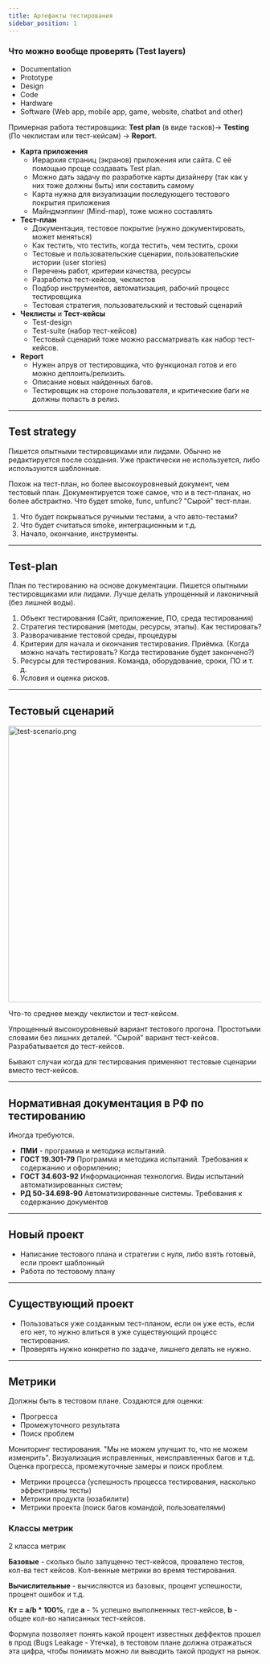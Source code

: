 ```yaml
---
title: Артефакты тестирования
sidebar_position: 1
---
```



### Что можно вообще проверять (Test layers)

- Documentation
- Prototype
- Design
- Code
- Hardware
- Software (Web app, mobile app, game, website, chatbot and other)

Примерная работа тестировщика: **Test plan** (в виде тасков)-> **Testing** (По чеклистам или тест-кейсам) -> **Report**.

- **Карта приложения**
  - Иерархия страниц (экранов) приложения или сайта. С её помощью проще создавать Test plan.
  - Можно дать задачу по разработке карты дизайнеру (так как у них тоже должны быть) или составить самому
  - Карта нужна для визуализации последующего тестового покрытия приложения
  - Mайндмэппинг (Mind-map), тоже можно составлять
- **Тест-план**
  - Документация, тестовое покрытие (нужно документировать, может меняться)
  - Как тестить, что тестить, когда тестить, чем тестить, сроки
  - Тестовые и пользовательские сценарии, пользовательские истории (user stories)
  - Перечень работ, критерии качества, ресурсы
  - Разработка тест-кейсов, чеклистов
  - Подбор инструментов, автоматизация, рабочий процесс тестировщика
  - Тестовая стратегия, пользовательский и тестовый сценарий
- **Чеклисты** и **Тест-кейсы** 
  - Test-design
  - Test-suite (набор тест-кейсов)
  - Тестовый сценарий тоже можно рассматривать как набор тест-кейсов.
- **Report**
  - Нужен апрув от тестировщика, что функционал готов и его можно деплоить/релизить.
  - Описание новых найденных багов.
  - Тестировщик на стороне пользователя, и критические баги не должны попасть в релиз.

***

## Test strategy

Пишется опытными тестировщиками или лидами. Обычно не редактируется после создания. Уже практически не используется, либо используются шаблонные.

Похож на тест-план, но более высокоуровневый документ, чем тестовый план. Документируется тоже самое, что и в тест-планах, но более абстрактно. Что будет smoke, func, unfunc? "Сырой" тест-план.

1. Что будет покрываться ручными тестами, а что авто-тестами?
2. Что будет считаться smoke, интеграционным и т.д.
3. Начало, окончание, инструменты.

***

## Test-plan

План по тестированию на основе документации. Пишется опытными тестировщиками или лидами. Лучше делать упрощенный и лаконичный (без лишней воды).

1. Объект тестирования (Сайт, приложение, ПО, среда тестирования)
2. Стратегия тестирования (методы, ресурсы, этапы). Как тестировать?
3. Разворачивание тестовой среды, процедуры
4. Критерии для начала и окончания тестирования. Приёмка. (Когда можно начать тестировать? Когда тестирование будет закончено?)
5. Ресурсы для тестирования. Команда, оборудование, сроки, ПО и т. д.
6. Условия и оценка рисков.

***

## Тестовый сценарий

<img src="../../../img/qa/test-scenario.png" width="550" alt="test-scenario.png" />

Что-то среднее между чеклистои и тест-кейсом.

Упрощенный высокоуровневый вариант тестового прогона. Простотыми словами без лишних деталей. "Сырой" вариант тест-кейсов. Разрабатывается до тест-кейсов. 

Бывают случаи когда для тестирования применяют тестовые сценарии вместо тест-кейсов.

***

## Нормативная документация в РФ по тестированию

Иногда требуются.

- **ПМИ** - программа и методика испытаний.
- **ГОСТ 19.301-79** Программа и методика
испытаний. Требования к содержанию и
оформлению;
- **ГОСТ 34.603-92** Информационная
технология. Виды испытаний
автоматизированных систем;
- **РД 50-34.698-90** Автоматизированные
системы. Требования к содержанию
документов

***

## Новый проект

- Написание тестового плана и стратегии с нуля, либо взять готовый, если проект шаблонный
- Работа по тестовому плану

***

## Существующий проект

- Пользоваться уже созданным тест-планом, если он уже есть, если его нет, то нужно влиться в уже существующий процесс тестирования.
- Проверять нужно конкретно по задаче, лишнего делать не нужно.

***

## Метрики

Должны быть в тестовом плане. Создаются для оценки:

- Прогресса
- Промежуточного результата
- Поиск проблем

Мониторинг тестирования. "Мы не можем улучшит то, что не можем изменрить". Визуализация исправленных, неисправленных багов и т.д. Оценка прогресса, промежуточные замеры и поиск проблем.

- Метрики процесса (успешность процесса тестирования, насколько эффектривны тесты)
- Метрики продукта (юзабилити)
- Метрики проекта (поиск багов командой, пользователями)

### Классы метрик

2 класса метрик

**Базовые** - сколько было запущенно тест-кейсов, провалено тестов, кол-ва тест кейсов. Кол-венные метрики во время тестирования.

**Вычислительные** - вычисляются из базовых, процент успешности, процент ошибок и т.д.

**Кт = а/b * 100%**, где **a** - % успешно выполненных тест-кейсов, **b** - общее кол-во написанных тест-кейсов.

Формула позволяет понять какой процент известных деффектов прошел в прод (Bugs Leakage - Утечка), в тестовом плане должна отражаться эта цифра, чтобы понимать можно ли выводить такой продукт на рынок.
